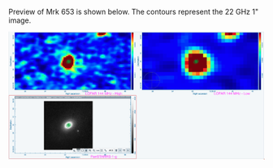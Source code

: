 Preview of Mrk 653 is shown below. The contours represent the 22 GHz 1" image. 

![Mrk653.png](Mrk653.png "Mrk653")

